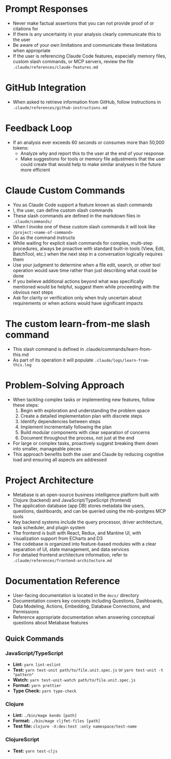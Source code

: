 # Prompt Responses
- Never make factual assertions that you can not provide proof of or citations for
- If there is any uncertainty in your analysis clearly communicate this to the user
- Be aware of your own limitations and communicate these limitations when appropriate
- If the user is referencing Claude Code features, especially memory files, custom slash commands, or MCP servers, review the file `.claude/references/claude-features.md`

# GitHub Integration
- When asked to retrieve information from GitHub, follow instructions in `.claude/references/github-instructions.md`

# Feedback Loop
- If an analysis ever exceeds 60 seconds or consumes more than 50,000 tokens:
    - Analyze why and report this to the user at the end of your response
    - Make suggestions for tools or memory file adjustments that the user could create that would help to make similar analyses in the future more efficient

# Claude Custom Commands
- You as Claude Code support a feature known as slash commands
- I, the user, can define custom slash commands
- These slash commands are defined in the markdown files in `.claude/commands/`
- When I invoke one of these custom slash commands it will look like `/project:<name-of-command>`
- Do as the command instructs
- While waiting for explicit slash commands for complex, multi-step procedures, always be proactive with standard built-in tools (View, Edit, BatchTool, etc.) when the next step in a conversation logically requires them
- Use your judgment to determine when a file edit, search, or other tool operation would save time rather than just describing what could be done
- If you believe additional actions beyond what was specifically mentioned would be helpful, suggest them while proceeding with the obvious next steps
- Ask for clarity or verification only when truly uncertain about requirements or when actions would have significant impacts

# The custom learn-from-me slash command
- This slash command is defined in .claude/commands/learn-from-this.md
- As part of its operation it will populate `.claude/logs/learn-from-this.log`

# Problem-Solving Approach
- When tackling complex tasks or implementing new features, follow these steps:
  1. Begin with exploration and understanding the problem space
  2. Create a detailed implementation plan with discrete steps
  3. Identify dependencies between steps
  4. Implement incrementally following the plan
  5. Build modular components with clear separation of concerns
  6. Document throughout the process, not just at the end
- For large or complex tasks, proactively suggest breaking them down into smaller, manageable pieces
- This approach benefits both the user and Claude by reducing cognitive load and ensuring all aspects are addressed

# Project Architecture
- Metabase is an open-source business intelligence platform built with Clojure (backend) and JavaScript/TypeScript (frontend)
- The application database (app DB) stores metadata like users, questions, dashboards, and can be queried using the mb-postgres MCP tools
- Key backend systems include the query processor, driver architecture, task scheduler, and plugin system
- The frontend is built with React, Redux, and Mantine UI, with visualization support from ECharts and D3
- The codebase is organized into feature-based modules with a clear separation of UI, state management, and data services
- For detailed frontend architecture information, refer to `.claude/references/frontend-architecture.md`

# Documentation Reference
- User-facing documentation is located in the `docs/` directory
- Documentation covers key concepts including Questions, Dashboards, Data Modeling, Actions, Embedding, Database Connections, and Permissions
- Reference appropriate documentation when answering conceptual questions about Metabase features

## Quick Commands

### JavaScript/TypeScript
- **Lint:** `yarn lint-eslint`
- **Test:** `yarn test-unit path/to/file.unit.spec.js` or `yarn test-unit -t "pattern"`
- **Watch:** `yarn test-unit-watch path/to/file.unit.spec.js`
- **Format:** `yarn prettier`
- **Type Check:** `yarn type-check`

### Clojure
- **Lint:** `./bin/mage kondo [path]`
- **Format:** `./bin/mage cljfmt-files [path]`
- **Test file:** `clojure -X:dev:test :only namespace/test-name`

### ClojureScript
- **Test:** `yarn test-cljs`
